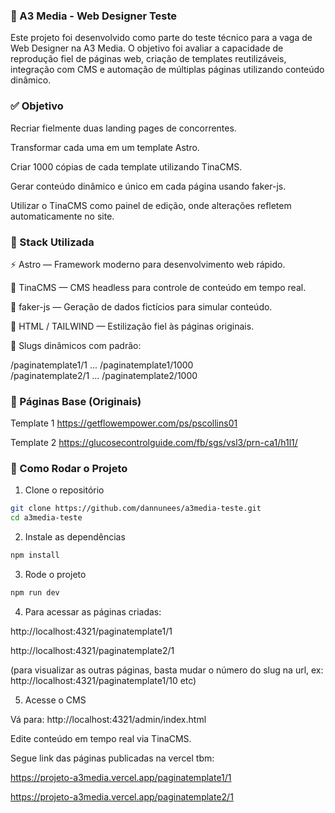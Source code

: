  <h3>🧪 A3 Media - Web Designer Teste</h3>

Este projeto foi desenvolvido como parte do teste técnico para a vaga de Web Designer na A3 Media. O objetivo foi avaliar a capacidade de reprodução fiel de páginas web, criação de templates reutilizáveis, integração com CMS e automação de múltiplas páginas utilizando conteúdo dinâmico.

 <h3>✅ Objetivo</h3>

Recriar fielmente duas landing pages de concorrentes.

Transformar cada uma em um template Astro.

Criar 1000 cópias de cada template utilizando TinaCMS.

Gerar conteúdo dinâmico e único em cada página usando faker-js.

Utilizar o TinaCMS como painel de edição, onde alterações refletem automaticamente no site.


 <h3>🧰 Stack Utilizada</h3>

⚡ Astro — Framework moderno para desenvolvimento web rápido.

📝 TinaCMS — CMS headless para controle de conteúdo em tempo real.

🔀 faker-js — Geração de dados fictícios para simular conteúdo.

💅 HTML / TAILWIND — Estilização fiel às páginas originais.

🔗 Slugs dinâmicos com padrão:

/paginatemplate1/1 ... /paginatemplate1/1000  
/paginatemplate2/1 ... /paginatemplate2/1000


<h3>📄 Páginas Base (Originais) </h3>

Template 1
https://getflowempower.com/ps/pscollins01

Template 2
https://glucosecontrolguide.com/fb/sgs/vsl3/prn-ca1/h1l1/


<h3>🚀 Como Rodar o Projeto</h3>

1. Clone o repositório

```bash
git clone https://github.com/dannunees/a3media-teste.git
cd a3media-teste
```

2. Instale as dependências

```bash
npm install
```

3. Rode o projeto

```bash
npm run dev
```

4. Para acessar as páginas criadas:

http://localhost:4321/paginatemplate1/1

http://localhost:4321/paginatemplate2/1

(para visualizar as outras páginas, basta mudar o número do slug na url, ex: http://localhost:4321/paginatemplate1/10 etc)

5. Acesse o CMS

Vá para: http://localhost:4321/admin/index.html

Edite conteúdo em tempo real via TinaCMS.

Segue link das páginas publicadas na vercel tbm:

https://projeto-a3media.vercel.app/paginatemplate1/1

https://projeto-a3media.vercel.app/paginatemplate2/1
